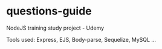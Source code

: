 # questions-guide

NodeJS training study project - Udemy

Tools used: Express, EJS, Body-parse, Sequelize, MySQL ...
